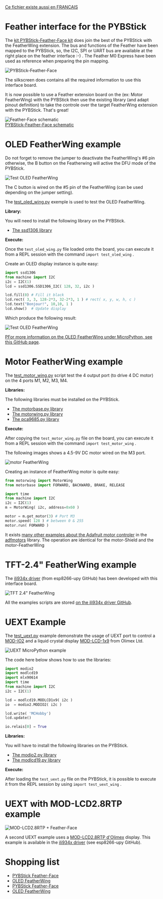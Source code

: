 [Ce fichier existe aussi en FRANCAIS](readme.md)

# Feather interface for the PYBStick

The [kit PYBStick-Feather-Face kit](https://shop.mchobby.be/fr/pybstick/1996-carte-d-interface-feather-et-uext-pour-pybstick-3232100019966.html) does join the best of the  PYBStick with the FeatherWing extension. The bus and functions of the Feather have been mapped to the PYBStick, so, the I2C, SPI or UART bus are available at the right place on the feather interface :-) . The Feather M0 Express have been used as reference when preparing the pin mapping.

![PYBStick-Feather-Face](docs/_static/pybstick-feather-face0.jpg)

The silkscreen does contains all the required information to use this interface board.

It is now possible to use a Feather extension board on the (ex: Motor FeatherWing) with the PYBStick then use the existing library (and adapt pinout definition) to take the controle over the target FeatherWing extension with the PYBStick. That's great!

![Feather-Face schematic](docs/_static/feather-face-schematic.png) <br />[PYBStick-Feather-Face schematic](docs/_static/pybstick-feather-face0.jpg)

# OLED FeatherWing example

Do not forget to remove the jumper to deactivate the FeatherWing's #6 pin otherwise, the B button on the Featherwing will active the DFU mode of the PYBStick.

![Test OLED FeatherWing](docs/_static/oledwing-01.jpg)

The C button is wired on the #5 pin of the FeatherWing (can be used depending on the jumper setting).


The [test_oled_wing.py](examples/test_oled_wing.py) exemple is used to test the OLED FeatherWing.

__Library:__

You will need to install the following library on the PYBStick.
* [The ssd1306 library](https://raw.githubusercontent.com/micropython/micropython/master/drivers/display/ssd1306.py)

__Execute:__

Once the `test_oled_wing.py` file loaded onto the board, you can execute it from a REPL session with the command `import test_oled_wing` .

Create an OLED display instance is quite easy:

``` python
import ssd1306
from machine import I2C
i2c = I2C(1)
lcd = ssd1306.SSD1306_I2C( 128, 32, i2c )

lcd.fill(0) # Fill it black
lcd.rect( 3, 3, 128-2*3, 32-2*3, 1 ) # rect( x, y, w, h, c )
lcd.text("Bonjour!", 10,10, 1 )
lcd.show()  # Update display
```

Which produce the following result:

![Test OLED FeatherWing](docs/_static/oledwing-00.jpg)

[PFor more information on the OLED FeatherWing under MicroPython, see this GitHub page](https://github.com/mchobby/esp8266-upy/blob/master/oled-ssd1306/readme.md).

# Motor FeatherWing example

The [test_motor_wing.py](examples/test_motor_wing.py) script test the 4 output port (to drive 4 DC motor) on the 4 ports M1, M2, M3, M4.

__Libraries:__

The following libraries must be installed on the PYBStick.
* [The motorbase.py library](https://raw.githubusercontent.com/mchobby/esp8266-upy/master/adfmotors/lib/motorbase.py)
* [The motorwing.py library](https://raw.githubusercontent.com/mchobby/esp8266-upy/master/adfmotors/lib/motorwing.py)
* [The pca9685.py library](https://raw.githubusercontent.com/mchobby/esp8266-upy/master/pca9685/lib/pca9685.py)

__Execute:__

After copying the `test_motor_wing.py` file on the board, you can execute it from a REPL session with the command `import test_motor_wing` .

The following images shows a 4.5-9V DC motor wired on the M3 port.

![motor FeatherWing](docs/_static/motorwing-01.jpg)

Creating an instance of FeatherWing motor is quite easy:

``` python
from motorwing import MotorWing
from motorbase import FORWARD, BACKWARD, BRAKE, RELEASE

import time
from machine import I2C
i2c = I2C(1)
m = MotorWing( i2c, address=0x60 )

motor = m.get_motor(3) # Port M3
motor.speed( 128 ) # between 0 & 255
motor.run( FORWARD )
```

It exists [many other examples about the Adafruit motor controler](https://github.com/mchobby/esp8266-upy/tree/master/adfmotors) in the [adfmotors](https://github.com/mchobby/esp8266-upy/tree/master/adfmotors) library. The operation are identical for the motor-Shield and the motor-FeatherWing

# TFT-2.4" FeatherWing example

The [ili934x driver](https://github.com/mchobby/esp8266-upy/tree/master/ili934x) (from esp8266-upy GitHub) has been developed with this interface board.

![TFT 2.4" FeatherWing](docs/_static/PYBSTICK-FEATHER-FACE-TFT.jpg)

All the examples scripts are stored [on the ili934x driver GitHub](https://github.com/mchobby/esp8266-upy/tree/master/ili934x).

# UEXT Example

The [test_uext.py](examples/test_uext.py) example demonstrate the usage of UEXT port to control a [MOD-IO2](https://shop.mchobby.be/fr/uext/1409-mod-io2-carte-d-extension-io-gpio-avec-connecteur-uext-3232100014091-olimex.html) and a liquid crystal display [MOD-LCD-1x9](https://shop.mchobby.be/fr/uext/1414-mod-lcd1x9-afficheur-lcd-uext-1-ligne-de-9-caracteres-alphanumeriques-3232100014145-olimex.html) from Olimex Ltd.

![UEXT MicroPython example](docs/_static/uext_test.jpg)

The code here below shows how to use the libraries:

 ``` python
 import modio2
 import modlcd19
 import mlx90614
 import time
 from machine import I2C
 i2c = I2C(1)

 lcd = modlcd19.MODLCD1x9( i2c )
 io  = modio2.MODIO2( i2c )

 lcd.write( 'MCHobby')
 lcd.update()

 io.relais[0] = True
 ```

__Libraries:__

You will have to install the following libraries on the PYBStick.
* [The modio2.py library](https://raw.githubusercontent.com/mchobby/esp8266-upy/master/modio2/modio2.py)
* [The modlcd19.py library](https://raw.githubusercontent.com/mchobby/esp8266-upy/master/modlcd1x9/lib/modlcd19.py)

__Execute:__

After loading the `test_uext.py` file on the PYBStick, it is possible to execute it from the REPL session by using `import test_uext_wing` .

# UEXT with MOD-LCD2.8RTP example

![MOD-LCD2.8RTP + Feather-Face](docs/_static/pybstick-feather-face-tft-olimex.jpg)

A second UEXT example uses a [MOD-LCD2.8RTP d'Olimex](https://shop.mchobby.be/fr/afficheur-lcd-tft-oled/1866-afficheur-28-tactile-couleur-320x240px-uext-3232100018662-olimex.html) display. This example is available in the [ili934x driver](https://github.com/mchobby/esp8266-upy/tree/master/ili934x) (see esp8266-upy GitHub).

# Shopping list
* [PYBStick Feather-Face](https://shop.mchobby.be/fr/nouveaute/1996-carte-d-interface-feather-et-uext-pour-pybstick-3232100019966.html)
* [OLED FeatherWing](https://shop.mchobby.be/en/feather-adafruit/879-feather-ecran-oled-3232100008793-adafruit.html)
* [PYBStick Feather-Face](https://shop.mchobby.be/fr/nouveaute/1996-carte-d-interface-feather-et-uext-pour-pybstick-3232100019966.html)
* [OLED FeatherWing](https://shop.mchobby.be/en/feather-adafruit/879-feather-ecran-oled-3232100008793-adafruit.html)
